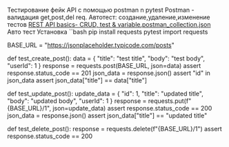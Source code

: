 Тестирование фейк API с помощью postman n pytest
Postman - валидация get,post,del req.
Автотест: создание,удаление,изменение тестов
[REST API basics- CRUD, test & variable.postman_collection.json](https://github.com/user-attachments/files/20274348/REST.API.basics-.CRUD.test.variable.postman_collection.json)
Авто тест
Установка 
``bash
pip install requests pytest
import requests

BASE_URL = "https://jsonplaceholder.typicode.com/posts"

def test_create_post():
    data = {
        "title": "test title",
        "body": "test body",
        "userId": 1
    }
    response = requests.post(BASE_URL, json=data)
    assert response.status_code == 201
    json_data = response.json()
    assert "id" in json_data
    assert json_data["title"] == data["title"]

def test_update_post():
    update_data = {
        "id": 1,
        "title": "updated title",
        "body": "updated body",
        "userId": 1
    }
    response = requests.put(f"{BASE_URL}/1", json=update_data)
    assert response.status_code == 200
    json_data = response.json()
    assert json_data["title"] == "updated title"

def test_delete_post():
    response = requests.delete(f"{BASE_URL}/1")
    assert response.status_code == 200
